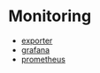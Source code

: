 # Monitoring
- [exporter](./exporter/README.md)
- [grafana](./grafana/README.md)
- [prometheus](./prometheus/README.md)